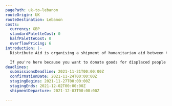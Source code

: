 ```yaml
---
pagePath: uk-to-lebanon
routeOrigin: UK
routeDestination: Lebanon
costs:
  currency: GBP
  standardPaletteCost: 0
  halfPaletteCost: 0
  overflowPricing: 6
introduction: |-
  Distribute Aid is organising a shipment of humanitarian aid between the UK and Lebanon. We won't let pandemics or global supply chain disruptions stop the flow of aid to those who need it most! ♥

  If you're here because you want to donate goods for displaced people in Lebanon- **thank you!** Groups on the ground would not be able to provide the services they do without support from donations like yours.
deadlines:
  submissionsDeadline: 2021-11-21T00:00:00Z
  confirmationDate: 2021-11-24T00:00:00Z
  stagingBegins: 2021-11-27T00:00:00Z
  stagingEnds: 2021-12-02T00:00:00Z
  shipmentDeparture: 2021-12-03T00:00:00Z

---
```

